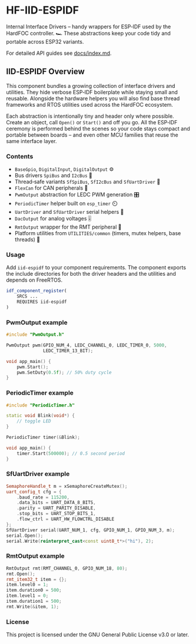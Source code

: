 # HF-IID-ESPIDF

Internal Interface Drivers – handy wrappers for ESP‑IDF used by the HardFOC controller. 🏎️ These abstractions keep your code tidy and portable across ESP32 variants.

For detailed API guides see [docs/index.md](docs/index.md).

## IID‑ESPIDF Overview

This component bundles a growing collection of interface drivers and utilities. They hide verbose ESP‑IDF boilerplate while staying small and reusable. Alongside the hardware helpers you will also find base thread frameworks and RTOS utilities used across the HardFOC ecosystem.

Each abstraction is intentionally tiny and header only where possible. Create an object, call `Open()` or `Start()` and off you go. All the ESP‑IDF ceremony is performed behind the scenes so your code stays compact and portable between boards – and even other MCU families that reuse the same interface layer.


### Contents
- `BaseGpio`, `DigitalInput`, `DigitalOutput` ⚙️
- Bus drivers `SpiBus` and `I2cBus` 🚌
- Thread‑safe variants `SfSpiBus`, `SfI2cBus` and `SfUartDriver` 🧵
- `FlexCan` for CAN peripherals 🚐
- `PwmOutput` abstraction for LEDC PWM generation 🎛️
- `PeriodicTimer` helper built on `esp_timer` ⏲️
- `UartDriver` and `SfUartDriver` serial helpers 📡
- `DacOutput` for analog voltages 🎚️
- `RmtOutput` wrapper for the RMT peripheral 📡
- Platform utilities from `UTILITIES/common` (timers, mutex helpers, base threads) 🧰

### Usage
Add `iid-espidf` to your component requirements. The component exports the include directories for both the driver headers and the utilities and depends on FreeRTOS.

```cmake
idf_component_register(
    SRCS ...
    REQUIRES iid-espidf
)
```

### PwmOutput example
```cpp
#include "PwmOutput.h"

PwmOutput pwm(GPIO_NUM_4, LEDC_CHANNEL_0, LEDC_TIMER_0, 5000,
              LEDC_TIMER_13_BIT);

void app_main() {
    pwm.Start();
    pwm.SetDuty(0.5f); // 50% duty cycle
}
```

### PeriodicTimer example
```cpp
#include "PeriodicTimer.h"

static void Blink(void*) {
    // toggle LED
}

PeriodicTimer timer(&Blink);

void app_main() {
    timer.Start(500000); // 0.5 second period
}
```

### SfUartDriver example
```cpp
SemaphoreHandle_t m = xSemaphoreCreateMutex();
uart_config_t cfg = {
    .baud_rate = 115200,
    .data_bits = UART_DATA_8_BITS,
    .parity = UART_PARITY_DISABLE,
    .stop_bits = UART_STOP_BITS_1,
    .flow_ctrl = UART_HW_FLOWCTRL_DISABLE
};
SfUartDriver serial(UART_NUM_1, cfg, GPIO_NUM_1, GPIO_NUM_3, m);
serial.Open();
serial.Write(reinterpret_cast<const uint8_t*>("hi"), 2);
```


### RmtOutput example
```cpp
RmtOutput rmt(RMT_CHANNEL_0, GPIO_NUM_18, 80);
rmt.Open();
rmt_item32_t item = {};
item.level0 = 1;
item.duration0 = 500;
item.level1 = 0;
item.duration1 = 500;
rmt.Write(&item, 1);
```

### License

This project is licensed under the GNU General Public License v3.0 or later.
